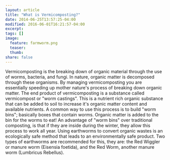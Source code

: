 ```yaml
---
layout: article
title: "What is Vermicomposting?"
date: 2014-06-25T13:57:25-04:00
modified: 2016-06-01T16:21:57-04:00
excerpt:
tags: [] 
image:
  feature: farmworm.png
  teaser:
  thumb: 
share: false
---
```


Vermicomposting is the breaking down of organic material through the use of worms, bacteria, and fungi.  In nature, organic matter is decomposed through these organisms.  By managing vermicomposting you are essentially speeding up mother nature's process of breaking down organic matter.  The end product of vermicomposting is a substance called vermicompost or "worm castings".  This is a nutrient rich organic substance that can be added to soil to increase it's organic matter content and available nutrients.  A common way to use this process is to build "worm bins"; basically boxes that contain worms.  Organic matter is added to the bin for the worms to eat!  An advantage of "worm bins" over traditional composting, is that if they are inside during the winter, they allow this process to work all year.
Using earthworms to convert organic wastes is an ecologically safe method that leads to an environmentally safe product.  Two types of earthworms are recommended for this, they are: the Red Wiggler or manure worm (Eisensia foetida), and the Red Worm, another manure worm (Lumbricus Rebellus). 
  


